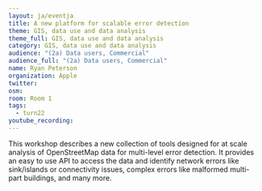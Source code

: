```yaml
---
layout: ja/eventja
title: A new platform for scalable error detection
theme: GIS, data use and data analysis
theme_full: GIS, data use and data analysis
category: GIS, data use and data analysis
audience: "(2a) Data users, Commercial"
audience_full: "(2a) Data users, Commercial"
name: Ryan Peterson
organization: Apple
twitter: 
osm: 
room: Room 1
tags:
  - turn22
youtube_recording:
---
```

This workshop describes a new collection of tools designed for at scale analysis of OpenStreetMap data for multi-level error detection. It provides an easy to use API to access the data and identify network errors like sink/islands or connectivity issues, complex errors like malformed multi-part buildings, and many more.
